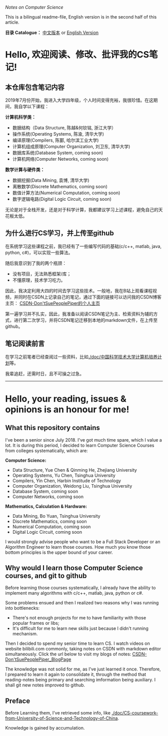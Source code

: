 *Notes on Computer Science*

This is a bilingual readme-file, English version is in the second half of this article.

**目录 Catalogue：** 
[中文版本](#cVersion) or 
[English Version](#eVersion)

# Hello, 欢迎阅读、修改、批评我的CS笔记!
<span id="cVersion"></span>

## 本仓库包含笔记内容

2019年7月份开始，我进入大学四年级，个人时间变得充裕，我很珍惜。在这期间，我自学以下课程：

**计算机科学类：**
- 数据结构（Data Structure, 陈越&何钦铭, 浙江大学）
- 操作系统(Operating Systems, 陈渝, 清华大学)
- 编译原理(Compilers, 陈鄞, 哈尔滨工业大学)
- 计算机组成原理(Computer Organization, 刘卫东, 清华大学)
- 数据库系统(Database System, coming soon)
- 计算机网络(Computer Networks, coming soon)

**数学计算与硬件类：**
- 数据挖掘(Data Mining, 袁博, 清华大学)
- 离散数学(Discrete Mathematics, coming soon)
- 数值计算方法(Numerical Computation, coming soon)
- 数字逻辑电路(Digital Logic Circuit, coming soon)

无论是对于全栈开发，还是对于科学计算，我都建议学习上述课程，避免自己的天花板太低。

## 为什么进行CS学习，并上传至github

在系统学习这些课程之前，我已经有了一些编写代码的基础(c/c++, matlab, java, python, c#)，可以实现一些算法。

随后我意识到了我的两个瓶颈：
- 没有项目，无法熟悉框架/库；
- 不懂原理，技术学习吃力。

因此，我决定利用大四的时间去学习这些技术。一般地，我在B站上观看课程视频，并同时在CSDN上记录自己的笔记，通过下面的链接可以访问我的CSDN博客主页：
[CSDN-Don'tSuePeoplePiper的个人主页](https://blog.csdn.net/weixin_42815609)

第一遍学习并不扎实，因此，我准备以阅读CSDN笔记为主、检索资料为辅的方式，进行第二次学习，并将CSDN笔记迁移到本地的markdown文件，在上传至github。

## 笔记阅读前言

在学习之前笔者已经查阅过一些资料，比如[./doc/中国科学技术大学计算机培养计划](./doc/计算机科学与技术专业-培养方案-中国科学技术大学.doc)等。

我辈追赶，还需时日，且不可操之过急。

****

# Hello, your reading,  issues & opinions is an honour for me!
<span id="eVersion"></span>

## What this repository contains

I've been a senior since July 2018. I've got much time spare, which I value a lot. It is during this period, I decided to learn Computer Science Courses from colleges systematically, which are:

**Computer Science:**
- Data Structure, Yue Chen & Qinming He, Zhejiang University
- Operating Systems, Yu Chen, Tsinghua University
- Compilers, Yin Chen, Harbin Institude of Technology
- Computer Organization, Weidong Liu, Tsinghua University
- Database System, coming soon
- Computer Networks, coming soon

**Mathematics, Calculation & Hardware:**
- Data Mining, Bo Yuan, Tsinghua University
- Discrete Mathematics, coming soon
- Numerical Computation, coming soon
- Digital Logic Circuit, coming soon

I would strongly advise people who want to be a Full Stack Developer or an Algorithm Engineer to learn those courses. How much you know those bottom principles is the upper bound of your career.

## Why would I learn those Computer Science courses, and git to github

Before learning those courses systematically, I already have the ability to implement many algorithms with c/c++, matlab, java, python or c#.

Some problems ensued and then I realized two reasons why I was running into bottlenecks:
- There's not enough projects for me to have familiarity with those popular frames or libs;
- It's difficult for me to learn new skills just because I didn't running mechanism.

Then I decided to spend my senior time to learn CS. I watch videos on website bilibili.com commonly, taking notes on CSDN with markdown editor simultaneously. Click the url below to visit my blogs of notes:
[CSDN-Don'tSuePeoplePiper_BlogPage](https://blog.csdn.net/weixin_42815609)

The knowledge was not solid for me, as I've just learned it once. Therefore, I prepared to learn it again to consolidate it, through the method that reading-notes being primary and searching imformation being auxiliary. I shall git new notes improved to github.

## Preface

Before Learning them, I've retrieved some info, like [./doc/CS-coursework-from-University-of-Science-and-Technology-of-China](./doc/计算机科学与技术专业-培养方案-中国科学技术大学.doc).

Knowledge is gained by accumulation.
